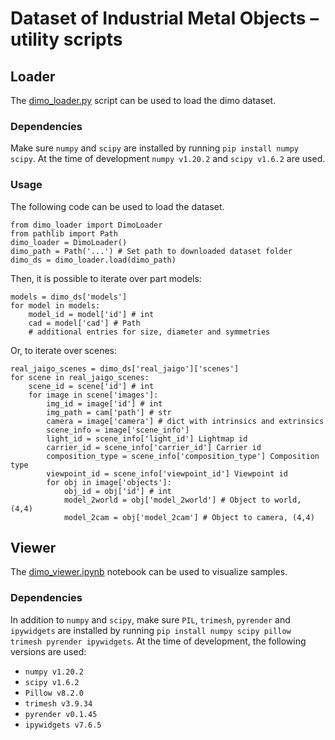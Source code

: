 # Dataset of Industrial Metal Objects – utility scripts

## Loader

The [dimo_loader.py](dimo_loader.py) script can be used to load the dimo dataset.

### Dependencies
Make sure `numpy` and `scipy` are installed by running `pip install numpy scipy`.
At the time of development `numpy v1.20.2` and `scipy v1.6.2` are used.

### Usage
The following code can be used to load the dataset.

    from dimo_loader import DimoLoader
    from pathlib import Path
    dimo_loader = DimoLoader()
    dimo_path = Path('...') # Set path to downloaded dataset folder
    dimo_ds = dimo_loader.load(dimo_path)

Then, it is possible to iterate over part models:

    models = dimo_ds['models']
    for model in models:
        model_id = model['id'] # int
        cad = model['cad'] # Path
        # additional entries for size, diameter and symmetries

Or, to iterate over scenes:

    real_jaigo_scenes = dimo_ds['real_jaigo']['scenes']
    for scene in real_jaigo_scenes:
        scene_id = scene['id'] # int
        for image in scene['images']:
            img_id = image['id'] # int
            img_path = cam['path'] # str
            camera = image['camera'] # dict with intrinsics and extrinsics
            scene_info = image['scene_info']
            light_id = scene_info['light_id'] Lightmap id
            carrier_id = scene_info['carrier_id'] Carrier id
            composition_type = scene_info['composition_type'] Composition type
            viewpoint_id = scene_info['viewpoint_id'] Viewpoint id
            for obj in image['objects']:
                obj_id = obj['id'] # int
                model_2world = obj['model_2world'] # Object to world, (4,4)
                model_2cam = obj['model_2cam'] # Object to camera, (4,4)

## Viewer
The [dimo_viewer.ipynb](dimo_viewer.ipynb) notebook can be used to visualize samples.

### Dependencies
In addition to `numpy` and `scipy`, make sure `PIL`, `trimesh`, `pyrender` and `ipywidgets` are installed by running `pip install numpy scipy pillow trimesh pyrender ipywidgets`.
At the time of development, the following versions are used:
* `numpy v1.20.2`
* `scipy v1.6.2`
* `Pillow v8.2.0`
* `trimesh v3.9.34`
* `pyrender v0.1.45`
* `ipywidgets v7.6.5`